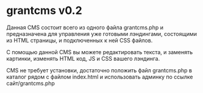 # grantcms v0.2
Данная CMS состоит всего из одного файла grantcms.php и предназначена для управления уже готовыми лэндингами, состоящими из HTML страницы, и подключенных к ней CSS файлов.

С помощью данной CMS вы можете редактировать текста, и заменять картинки, изменять HTML код, JS и CSS вашего лэндинга.

CMS не требует установки, достаточно положить файл grantcms.php в каталог рядом с файлом index.html и использовать админку по ссылке сайт/grantcms.php

